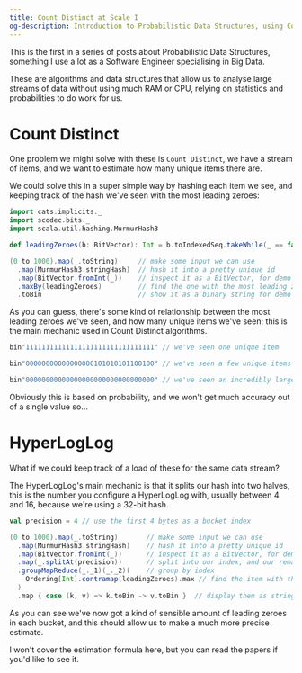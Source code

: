 ```yaml
---
title: Count Distinct at Scale I 
og-description: Introduction to Probabilistic Data Structures, using Count Distinct and introducing HyperLogLog.
---
```


This is the first in a series of posts about Probabilistic Data Structures, something I use a lot as a Software Engineer specialising in Big Data.

These are algorithms and data structures that allow us to analyse large streams of data without using much RAM or CPU, relying on statistics and probabilities to do work for us.

# Count Distinct

One problem we might solve with these is `Count Distinct`, we have a stream of items, and we want to estimate how many unique items there are.

We could solve this in a super simple way by hashing each item we see, and keeping track of the hash we've seen with the most leading zeroes: 


```scala mdoc
import cats.implicits._
import scodec.bits._
import scala.util.hashing.MurmurHash3

def leadingZeroes(b: BitVector): Int = b.toIndexedSeq.takeWhile(_ == false).size

(0 to 1000).map(_.toString)     // make some input we can use
  .map(MurmurHash3.stringHash)  // hash it into a pretty unique id
  .map(BitVector.fromInt(_))    // inspect it as a BitVector, for demo purposes
  .maxBy(leadingZeroes)         // find the one with the most leading zeroes
  .toBin                        // show it as a binary string for demo purpises

```

As you can guess, there's some kind of relationship between the most leading zeroes we've seen, and how many unique items we've seen; this is the main mechanic used in Count Distinct algorithms.

```scala mdoc:silent
bin"11111111111111111111111111111111" // we've seen one unique item

bin"00000000000000000101010101100100" // we've seen a few unique items

bin"00000000000000000000000000000000" // we've seen an incredibly large number of unique items
```

Obviously this is based on probability, and we won't get much accuracy out of a single value so...

# HyperLogLog

What if we could keep track of a load of these for the same data stream?

The HyperLogLog's main mechanic is that it splits our hash into two halves, this is the number you configure a HyperLogLog with, usually between 4 and 16, because we're using a 32-bit hash.

```scala mdoc
val precision = 4 // use the first 4 bytes as a bucket index

(0 to 1000).map(_.toString)       // make some input we can use
  .map(MurmurHash3.stringHash)    // hash it into a pretty unique id
  .map(BitVector.fromInt(_))      // inspect it as a BitVector, for demo purposes
  .map(_.splitAt(precision))      // split into our index, and our remaining hash
  .groupMapReduce(_._1)(_._2)(    // group by index
    Ordering[Int].contramap(leadingZeroes).max // find the item with the most leading zeroes in each bucket
  )       
  .map { case (k, v) => k.toBin -> v.toBin }  // display them as strings for demo purposes
```

As you can see we've now got a kind of sensible amount of leading zeroes in each bucket, and this should allow us to make a much more precise estimate.

I won't cover the estimation formula here, but you can read the papers if you'd like to see it.
